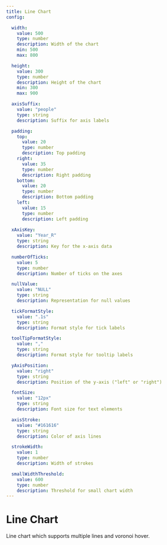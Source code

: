 ```yaml
---
title: Line Chart
config:

  width:
    value: 500
    type: number
    description: Width of the chart
    min: 500
    max: 800

  height:
    value: 300
    type: number
    description: Height of the chart
    min: 300
    max: 900

  axisSuffix:
    value: "people"
    type: string
    description: Suffix for axis labels

  padding:
    top:
      value: 20
      type: number
      description: Top padding
    right:
      value: 35
      type: number
      description: Right padding
    bottom:
      value: 20
      type: number
      description: Bottom padding
    left:
      value: 15
      type: number
      description: Left padding
      
  xAxisKey:
    value: "Year_R"
    type: string
    description: Key for the x-axis data

  numberOfTicks:
    value: 5
    type: number
    description: Number of ticks on the axes

  nullValue:
    value: "NULL"
    type: string
    description: Representation for null values

  tickFormatStyle:
    value: ".1s"
    type: string
    description: Format style for tick labels

  toolTipFormatStyle:
    value: ","
    type: string
    description: Format style for tooltip labels

  yAxisPosition:
    value: "right"
    type: string
    description: Position of the y-axis ("left" or "right")

  fontSize:
    value: "12px"
    type: string
    description: Font size for text elements

  axisStroke:
    value: "#161616"
    type: string
    description: Color of axis lines

  strokeWidth:
    value: 1
    type: number
    description: Width of strokes

  smallWidthThreshold:
    value: 600
    type: number
    description: Threshold for small chart width
---
```


# Line Chart

Line chart which supports multiple lines and voronoi hover. 

